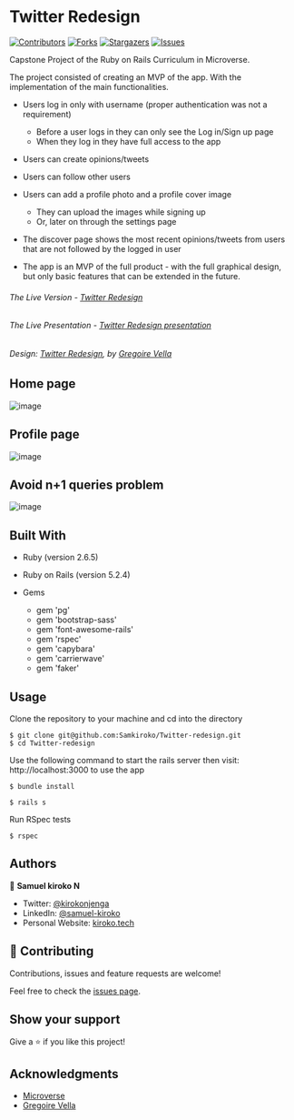 # Twitter Redesign

[![Contributors][contributors-shield]][contributors-url]
[![Forks][forks-shield]][forks-url]
[![Stargazers][stars-shield]][stars-url]
[![Issues][issues-shield]][issues-url]

 Capstone Project of the Ruby on Rails Curriculum in Microverse.

 The project consisted of creating an MVP of the app. With the implementation of the main functionalities.

 - Users log in only with username (proper authentication was not a requirement)
   - Before a user logs in they can only see the Log in/Sign up page
   - When they log in they have full access to the app
 - Users can create opinions/tweets
 - Users can follow other users
 - Users can add a profile photo and a profile cover image
   - They can upload the images while signing up 
   - Or, later on through the settings page
 - The discover page shows the most recent opinions/tweets from users that are not followed by the logged in user

 - The app is an MVP of the full product - with the full graphical design, but only basic features that can be extended in the future.


 ###### The Live Version - [Twitter Redesign](https://sam-twitter-capstone.herokuapp.com/)
  ###### The Live Presentation - [Twitter Redesign presentation](https://sam-twitter-capstone.herokuapp.com/)
  ###### Design: [Twitter Redesign](https://www.behance.net/gallery/14286087/Twitter-Redesign-of-UI-details), by [Gregoire Vella](https://www.behance.net/gregoirevella)

 ## Home page
 ![image](https://user-images.githubusercontent.com/43377799/85222289-a9adfa00-b3c2-11ea-80f9-07983cb7511b.png)


 ## Profile page
 ![image](https://user-images.githubusercontent.com/43377799/85222239-44f29f80-b3c2-11ea-96a5-2444d6c501d5.png)

## Avoid n+1 queries problem
![image](https://user-images.githubusercontent.com/43377799/85312848-1529c180-b4c0-11ea-9129-2410fcb42591.png)



## Built With

- Ruby (version 2.6.5)
- Ruby on Rails (version 5.2.4)

- Gems
  - gem 'pg'
  - gem 'bootstrap-sass'
  - gem 'font-awesome-rails'
  - gem 'rspec'
  - gem 'capybara'
  - gem 'carrierwave'
  - gem 'faker'


## Usage

Clone the repository to your machine and cd into the directory

````
$ git clone git@github.com:Samkiroko/Twitter-redesign.git
$ cd Twitter-redesign
````
Use the following command to start the rails server then visit: http://localhost:3000 to use the app
````
$ bundle install
````
````
$ rails s
````
Run RSpec tests

````
$ rspec
````

## Authors

👤 **Samuel kiroko N**

- Twitter: [@kirokonjenga](https://twitter.com/kirokonjenga)
- LinkedIn: [@samuel-kiroko](https://www.linkedin.com/in/samuel-kiroko/)
- Personal Website: [kiroko.tech](https://www.kiroko.tech/)

## 🤝 Contributing

Contributions, issues and feature requests are welcome!

Feel free to check the [issues page](https://github.com/Samkiroko/Twitter-redesign/issues).

## Show your support

Give a ⭐️ if you like this project!

## Acknowledgments

- [Microverse](https://www.microverse.org/)
- [Gregoire Vella](https://www.behance.net/gregoirevella)



[contributors-shield]: https://img.shields.io/github/contributors/Samkiroko/Twitter-redesign.svg?style=flat-square
[contributors-url]: https://github.com/Samkiroko/Twitter-redesign/graphs/contributors
[forks-shield]: https://img.shields.io/github/forks/Samkiroko/Twitter-redesign.svg?style=flat-square
[forks-url]: https://github.com/Samkiroko/Twitter-redesign/network/members
[stars-shield]: https://img.shields.io/github/stars/Samkiroko/Twitter-redesign.svg?style=flat-square
[stars-url]: https://github.com/Samkiroko/Twitter-redesign/stargazers
[issues-shield]: https://img.shields.io/github/issues/Samkiroko/Twitter-redesign.svg?style=flat-square
[issues-url]: https://github.com/Samkiroko/Twitter-redesign/issues
